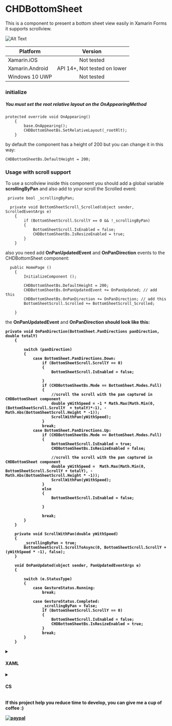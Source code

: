 # CHDBottomSheet
This is a component to present a bottom sheet view easily in Xamarin Forms it supports scrollview.

![Alt Text](https://media.giphy.com/media/1gOAKQnF1c5FCqfk0P/giphy.gif)


<table>
<thead>
<tr>
<th>Platform</th>
<th align="center">Version</th>
</tr>
</thead>
<tbody>
<tr>
<td>Xamarin.iOS</td>
<td align="center">Not tested</td>
</tr>
<tr>
<td>Xamarin.Android</td>
<td align="center">API 14+, Not tested on lower</td>
</tr>
<tr>
<td>Windows 10 UWP</td>
<td align="center">Not tested</td>
</tr>
</tbody>
</table>


<h3>initialize</h3>

<h5>You must set the root relative layout on the OnAppearingMethod</h5>
    
    protected override void OnAppearing()
        {
            base.OnAppearing();
            CHDBottomSheetBs.SetRelativeLayout(_rootRlt);
        }
       
by default the component has a height of 200 but you can change it in this way:

    CHDBottomSheetBs.DefaultHeight = 200;

<h3>Usage with scroll support</h3>

To use a scrollview inside this component you should add a global variable <b>scrollingByPan</b> and also add to your scroll the Scrolled event:
     
     private bool _scrollingByPan;
     
      private void BottomSheetScroll_Scrolled(object sender, ScrolledEventArgs e)
        {
            if (BottomSheetScroll.ScrollY == 0 && !_scrollingByPan)
            {
                BottomSheetScroll.IsEnabled = false;
                CHDBottomSheetBs.IsResizeEnabled = true;
            }
        }
also you need add <b>OnPanUpdatedEvent</b> and <b>OnPanDirection</b> events to the CHDBottomSheet component:
      
      public HomePage ()
		{
			InitializeComponent ();
            
            CHDBottomSheetBs.DefaultHeight = 200;
            CHDBottomSheetBs.OnPanUpdatedEvent += OnPanUpdated; // add this
            CHDBottomSheetBs.OnPanDirection += OnPanDirection; // add this
            BottomSheetScroll.Scrolled += BottomSheetScroll_Scrolled;

        }
the <b>OnPanUpdatedEvent</b> and <b>OnPanDirection<b> should look like this:

    private void OnPanDirection(BottomSheet.PanDirections panDirection, double totalY)
        {

            switch (panDirection)
            {
                case BottomSheet.PanDirections.Down:
                    if (BottomSheetScroll.ScrollY == 0)
                    {
                        BottomSheetScroll.IsEnabled = false;

                    }
                    if (CHDBottomSheetBs.Mode == BottomSheet.Modes.Full)
                    {
                        //scroll the scroll with the pan captured in CHDBottomSheet component
                        double yWithSpeed = -1 * Math.Max(Math.Min(0, (BottomSheetScroll.ScrollY  + totalY)*-1), -Math.Abs(BottomSheetScroll.Height * -1)); 
                        ScrollWithPan(yWithSpeed);
                    }
                    break;
                case BottomSheet.PanDirections.Up:
                    if (CHDBottomSheetBs.Mode == BottomSheet.Modes.Full)
                    {
                        BottomSheetScroll.IsEnabled = true;
                        CHDBottomSheetBs.IsResizeEnabled = false;

                        //scroll the scroll with the pan captured in CHDBottomSheet component
                        double yWithSpeed =  Math.Max(Math.Min(0, BottomSheetScroll.ScrollY + totalY), -Math.Abs(BottomSheetScroll.Height * -1));
                        ScrollWithPan(yWithSpeed);
                    }
                    else
                    {
                        BottomSheetScroll.IsEnabled = false;
 
                    }
                    
                    break;
            }
        }

        private void ScrollWithPan(double yWithSpeed)
        {
            _scrollingByPan = true;
            BottomSheetScroll.ScrollToAsync(0, BottomSheetScroll.ScrollY + (yWithSpeed * -1), false);
        }

        void OnPanUpdated(object sender, PanUpdatedEventArgs e)
        {

            switch (e.StatusType)
            {
                case GestureStatus.Running:
                    break;

                case GestureStatus.Completed:
                    _scrollingByPan = false;
                    if (BottomSheetScroll.ScrollY == 0)
                    {
                        BottomSheetScroll.IsEnabled = false;
                        CHDBottomSheetBs.IsResizeEnabled = true;
                    }
                    break;
            }
        }



<details><summary><h4>XAML</h4></summary>
<p>

<h5>This component needs a relativelayout as root view, your xaml should looks like this:</h5>

    <?xml version="1.0" encoding="UTF-8"?>
    <ContentPage xmlns="http://xamarin.com/schemas/2014/forms" xmlns:x="http://schemas.microsoft.com/winfx/2009/xaml"
             xmlns:local="clr-namespace:CHD;assembly=CHD.BottomSheet" x:Class="PanGesture.HomePage">
	<ContentPage.Content>


        <StackLayout Spacing="0" Padding="0,100,0,0">


            <RelativeLayout x:Name="_rootRlt" BackgroundColor="Green" VerticalOptions="FillAndExpand">

                <ScrollView RelativeLayout.XConstraint="0"
                                    RelativeLayout.YConstraint="0"
                                    RelativeLayout.WidthConstraint="{ConstraintExpression Type=RelativeToParent, ElementName=SearchControlsGrid,Property=Width, Factor=1, Constant=0 }"
                                    RelativeLayout.HeightConstraint="{ConstraintExpression Type=RelativeToParent, ElementName=SearchControlsGrid, Property=Height,Factor=1, Constant=-200}">
                    <StackLayout Orientation="Vertical">

                        <Label Text="YOUR CONTENT HERE FIRST ITEM"/>
                        <Label Text="YOUR CONTENT HERE"/>
                        <Label Text="YOUR CONTENT HERE"/>
                        <Label Text="YOUR CONTENT HERE"/>
                        <Label Text="YOUR CONTENT HERE"/>
                        <Label Text="YOUR CONTENT HERE LAST ITEM"/>
  
                    </StackLayout>
                </ScrollView>
                
                
                <local:BottomSheet x:Name="CHDBottomSheetBs" 
                                    HorizontalOptions="FillAndExpand" 
                                    VerticalOptions="FillAndExpand"
                                    BackgroundColor="Blue"
                                    RelativeLayout.XConstraint="0"
                                    RelativeLayout.YConstraint="{ConstraintExpression Type=RelativeToParent, ElementName=SearchControlsGrid,Property=Height, Factor=1, Constant=-200 }"
                                    RelativeLayout.WidthConstraint="{ConstraintExpression Type=RelativeToParent, ElementName=SearchControlsGrid,Property=Width, Factor=1, Constant=0 }"
                                    RelativeLayout.HeightConstraint="{ConstraintExpression Type=Constant, ElementName=SearchControlsGrid, Property=Height,Factor=1, Constant=200}">

                    <ScrollView x:Name="BottomSheetScroll" IsEnabled="False">
                        <StackLayout BackgroundColor="Aqua"  >
                            <StackLayout Orientation="Horizontal" HorizontalOptions="Center">
                                <Label Text="0"/>
                                <Image Source="MonoMonkey.jpg" WidthRequest="50" HeightRequest="50"  VerticalOptions="EndAndExpand"/>
                            </StackLayout>
                            <StackLayout Orientation="Horizontal" HorizontalOptions="Center">
                                <Label Text="1"/>
                                <Image Source="MonoMonkey.jpg" WidthRequest="50" HeightRequest="50"  VerticalOptions="EndAndExpand"/>
                            </StackLayout>
                            <StackLayout Orientation="Horizontal" HorizontalOptions="Center">
                                <Label Text="2"/>
                                <Image Source="MonoMonkey.jpg" WidthRequest="50" HeightRequest="50"  VerticalOptions="EndAndExpand"/>
                            </StackLayout>
                            <StackLayout Orientation="Horizontal" HorizontalOptions="Center">
                                <Label Text="3"/>
                                <Image Source="MonoMonkey.jpg" WidthRequest="50" HeightRequest="50"  VerticalOptions="EndAndExpand"/>
                            </StackLayout>
                            <StackLayout Orientation="Horizontal" HorizontalOptions="Center">
                                <Label Text="4"/>
                                <Image Source="MonoMonkey.jpg" WidthRequest="50" HeightRequest="50"  VerticalOptions="EndAndExpand"/>
                            </StackLayout>
                            <StackLayout Orientation="Horizontal" HorizontalOptions="Center">
                                <Label Text="5"/>
                                <Image Source="MonoMonkey.jpg" WidthRequest="50" HeightRequest="50"  VerticalOptions="EndAndExpand"/>
                            </StackLayout>
                        </StackLayout>
                    </ScrollView>

                </local:BottomSheet>
                
            </RelativeLayout>
            

        </StackLayout>
    </ContentPage.Content>
    </ContentPage>

</p>
</details>

   


<details><summary><h4>CS</h4></summary>
<p>

<h5>Your CS code should be like this</h5>
        
    public partial class HomePage : ContentPage
	{

        private bool _scrollingByPan;

        public HomePage ()
		{
			InitializeComponent ();
            
            CHDBottomSheetBs.DefaultHeight = 200;
            CHDBottomSheetBs.OnPanUpdatedEvent += OnPanUpdated;
            //CHDBottomSheetBs.OnModeChanged += OnModeChanged;
            CHDBottomSheetBs.OnPanDirection += OnPanDirection;
            BottomSheetScroll.Scrolled += BottomSheetScroll_Scrolled;

        }

        protected override void OnAppearing()
        {
            base.OnAppearing();
            CHDBottomSheetBs.SetRelativeLayout(_rootRlt);
        }

        private void BottomSheetScroll_Scrolled(object sender, ScrolledEventArgs e)
        {
            if (BottomSheetScroll.ScrollY == 0 && !_scrollingByPan)
            {
                BottomSheetScroll.IsEnabled = false;
                CHDBottomSheetBs.IsResizeEnabled = true;
            }
        }

        private void OnPanDirection(BottomSheet.PanDirections panDirection, double totalY)
        {

            switch (panDirection)
            {
                case BottomSheet.PanDirections.Down:
                    if (BottomSheetScroll.ScrollY == 0)
                    {
                        BottomSheetScroll.IsEnabled = false;

                    }
                    if (CHDBottomSheetBs.Mode == BottomSheet.Modes.Full)
                    {
                        //scroll the scroll with the pan captured in CHDBottomSheet component
                        double yWithSpeed = -1 * Math.Max(Math.Min(0, (BottomSheetScroll.ScrollY  + totalY)*-1), -Math.Abs(BottomSheetScroll.Height * -1)); 
                        ScrollWithPan(yWithSpeed);
                    }
                    break;
                case BottomSheet.PanDirections.Up:
                    if (CHDBottomSheetBs.Mode == BottomSheet.Modes.Full)
                    {
                        BottomSheetScroll.IsEnabled = true;
                        CHDBottomSheetBs.IsResizeEnabled = false;

                        //scroll the scroll with the pan captured in CHDBottomSheet component
                        double yWithSpeed =  Math.Max(Math.Min(0, BottomSheetScroll.ScrollY + totalY), -Math.Abs(BottomSheetScroll.Height * -1));
                        ScrollWithPan(yWithSpeed);
                    }
                    else
                    {
                        BottomSheetScroll.IsEnabled = false;
 
                    }
                    
                    break;
            }
        }

        private void ScrollWithPan(double yWithSpeed)
        {
            _scrollingByPan = true;
            BottomSheetScroll.ScrollToAsync(0, BottomSheetScroll.ScrollY + (yWithSpeed * -1), false);
        }

        void OnPanUpdated(object sender, PanUpdatedEventArgs e)
        {

            switch (e.StatusType)
            {
                case GestureStatus.Running:
                    break;

                case GestureStatus.Completed:
                    _scrollingByPan = false;
                    if (BottomSheetScroll.ScrollY == 0)
                    {
                        BottomSheetScroll.IsEnabled = false;
                        CHDBottomSheetBs.IsResizeEnabled = true;
                    }
                    break;
            }
        }

        void OnModeChanged(BottomSheet.Modes mode)
        {
            switch (mode)
            {
                case BottomSheet.Modes.Default:

                    break;
                case BottomSheet.Modes.Full:

                    break;
                case BottomSheet.Modes.Moving:
                    break;
            }
        }

    }
    

</p>
</details>

    
 If this project help you reduce time to develop, you can give me a cup of coffee :)
 
 [![paypal](https://www.paypalobjects.com/en_US/MX/i/btn/btn_donateCC_LG.gif)](https://www.paypal.com/cgi-bin/webscr?cmd=_s-xclick&hosted_button_id=H2TEDQDPJ557A)
    
    
